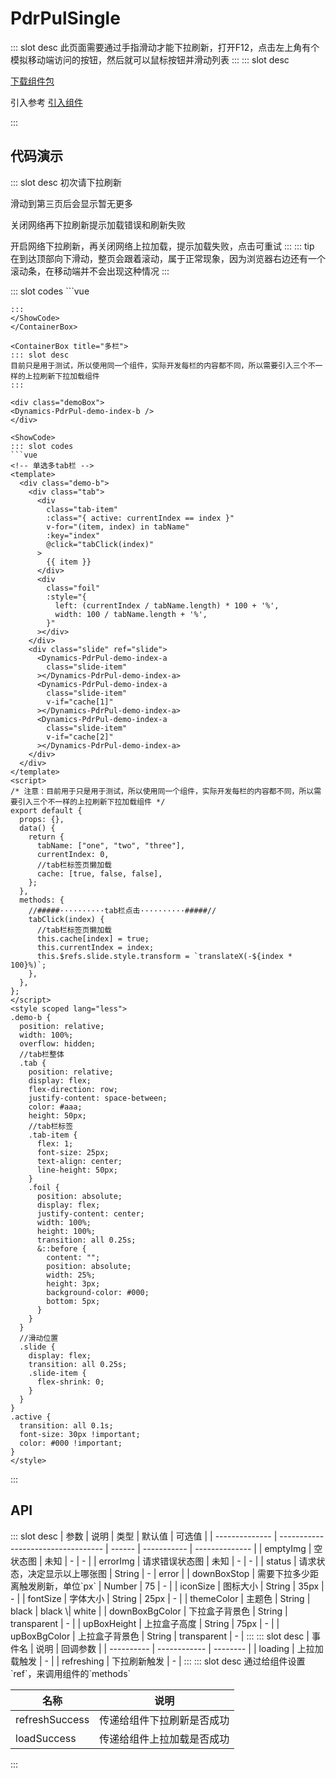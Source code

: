 # PdrPulSingle

<ContainerBox title="介绍">
::: slot desc
此页面需要通过手指滑动才能下拉刷新，打开F12，点击左上角有个模拟移动端访问的按钮，然后就可以鼠标按钮并滑动列表
:::
</ContainerBox>

<ContainerBox title="下载并引入">
::: slot desc

[下载组件包](https://gitee.com/lengyibai/component-package/raw/master/LibPdrPul.zip)

引入参考 [引入组件](/Components/Base/start.html#引入组件)

:::
</ContainerBox>

## 代码演示

<ContainerBox title="基础用法">
::: slot desc
初次请下拉刷新

滑动到第三页后会显示暂无更多

关闭网络再下拉刷新提示加载错误和刷新失败

开启网络下拉刷新，再关闭网络上拉加载，提示加载失败，点击可重试
:::
::: tip
在到达顶部向下滑动，整页会跟着滚动，属于正常现象，因为浏览器右边还有一个滚动条，在移动端并不会出现这种情况
:::

<div class="demoBox">
<Dynamics-PdrPul-demo-index-a />
</div>

<ShowCode>
::: slot codes
```vue
<template>
  <div class="demo">
    <LibPdrPul
      @refreshing="refreshData"
      @loading="addData"
      :status="status"
      ref="scroll"
      fontSize="18px"
      iconSize="24px"
    >
      <div class="list" v-for="(item, index) in data" :key="index" ref="card">
        {{ item.slice(0, 10) }}...
      </div>
    </LibPdrPul>
  </div>
</template>
<script>
import axios from "axios";
export default {
  name: "demo",
  data() {
    return {
      data: [],
      page: 9999,
      status: "",
    };
  },
  methods: {
    //####········请求封装········####//
    getDataReq(page, type) {
      const _this = this;
      /* 判断是刷新还是加载触发的数据请求 */
      if (type === "refresh") _this.status = ""; //如果是刷新，则重置状态
      /* 请求封装 */
      return new Promise((reslove, reject) => {
        axios
          .get("http://152.136.185.210:7878/api/hy66/home/data", {
            params: {
              page,
              type: "new",
            },
          })
          .then((res) => {
            if (res.data) {
              this.data.push(
                ...res.data.data.list.map((item) => {
                  return item.title;
                })
              );
              //向外传递加载成功
              reslove(true);
            } else {
              //向外传递暂无更多
              reslove(null);
            }
            /* 请求第一页如果为空，则提示空列表 */
            if (this.data.length === 0) {
              this.status = "empty";
            }
          })
          .catch(() => {
            //向外传递请求失败，多为网络或请求验证问题
            reject(false);
          });
      });
    },
    //####········下拉刷新········####//
    refreshData() {
      this.page = 1;
      this.data = [];
      this.getDataReq(1, "refresh")
        .then((res) => {
          this.$refs.scroll.refreshSuccess(res); //刷新成功回调
        })
        .catch((err) => {
          this.status = "error"; //提示请求错误
          this.$refs.scroll.refreshSuccess(err); //刷新失败回调
        });
    },
    //####········上拉加载········####//
    addData() {
      setTimeout(() => {
        let page = this.page;
        this.getDataReq(page, "loading")
          .then((status) => {
            this.$refs.scroll.loadSuccess(status); //上拉加载成功回调
            if (page > 2) {
              this.page = 9999;
            } else {
              this.page++;
            }
          })
          .catch((err) => {
            this.$refs.scroll.loadSuccess(err); //上拉加载失败回调
          });
      }, 250);
    },
  },
};
</script>
<style scoped>
.demo {
  position: relative;
  width: 100%;
  height: 50vh;
  overflow: hidden;
}

.list {
  display: flex;
  justify-content: center;
  align-items: center;
  padding: 1em;
  font-size: 18px;
}
</style>
```
:::
</ShowCode>
</ContainerBox>

<ContainerBox title="多栏">
::: slot desc
目前只是用于测试，所以使用同一个组件，实际开发每栏的内容都不同，所以需要引入三个不一样的上拉刷新下拉加载组件
:::

<div class="demoBox">
<Dynamics-PdrPul-demo-index-b />
</div>

<ShowCode>
::: slot codes
```vue
<!-- 单选多tab栏 -->
<template>
  <div class="demo-b">
    <div class="tab">
      <div
        class="tab-item"
        :class="{ active: currentIndex == index }"
        v-for="(item, index) in tabName"
        :key="index"
        @click="tabClick(index)"
      >
        {{ item }}
      </div>
      <div
        class="foil"
        :style="{
          left: (currentIndex / tabName.length) * 100 + '%',
          width: 100 / tabName.length + '%',
        }"
      ></div>
    </div>
    <div class="slide" ref="slide">
      <Dynamics-PdrPul-demo-index-a
        class="slide-item"
      ></Dynamics-PdrPul-demo-index-a>
      <Dynamics-PdrPul-demo-index-a
        class="slide-item"
        v-if="cache[1]"
      ></Dynamics-PdrPul-demo-index-a>
      <Dynamics-PdrPul-demo-index-a
        class="slide-item"
        v-if="cache[2]"
      ></Dynamics-PdrPul-demo-index-a>
    </div>
  </div>
</template>
<script>
/* 注意：目前用于只是用于测试，所以使用同一个组件，实际开发每栏的内容都不同，所以需要引入三个不一样的上拉刷新下拉加载组件 */
export default {
  props: {},
  data() {
    return {
      tabName: ["one", "two", "three"],
      currentIndex: 0,
      //tab栏标签页懒加载
      cache: [true, false, false],
    };
  },
  methods: {
    //#####··········tab栏点击··········#####//
    tabClick(index) {
      //tab栏标签页懒加载
      this.cache[index] = true;
      this.currentIndex = index;
      this.$refs.slide.style.transform = `translateX(-${index * 100}%)`;
    },
  },
};
</script>
<style scoped lang="less">
.demo-b {
  position: relative;
  width: 100%;
  overflow: hidden;
  //tab栏整体
  .tab {
    position: relative;
    display: flex;
    flex-direction: row;
    justify-content: space-between;
    color: #aaa;
    height: 50px;
    //tab栏标签
    .tab-item {
      flex: 1;
      font-size: 25px;
      text-align: center;
      line-height: 50px;
    }
    .foil {
      position: absolute;
      display: flex;
      justify-content: center;
      width: 100%;
      height: 100%;
      transition: all 0.25s;
      &::before {
        content: "";
        position: absolute;
        width: 25%;
        height: 3px;
        background-color: #000;
        bottom: 5px;
      }
    }
  }
  //滑动位置
  .slide {
    display: flex;
    transition: all 0.25s;
    .slide-item {
      flex-shrink: 0;
    }
  }
}
.active {
  transition: all 0.1s;
  font-size: 30px !important;
  color: #000 !important;
}
</style>
```
:::
</ShowCode>
</ContainerBox>

## API

<ContainerBox title="Props">
::: slot desc
| 参数           | 说明                               | 类型   | 默认值      | 可选值         |
| -------------- | ---------------------------------- | ------ | ----------- | -------------- |
| emptyImg       | 空状态图                           | 未知   | -           | -              |
| errorImg       | 请求错误状态图                     | 未知   | -           | -              |
| status         | 请求状态，决定显示以上哪张图       | String | -           | error          |
| downBoxStop    | 需要下拉多少距离触发刷新，单位`px` | Number | 75          | -              |
| iconSize       | 图标大小                           | String | 35px        | -              |
| fontSize       | 字体大小                           | String | 25px        | -              |
| themeColor     | 主题色                             | String | black       | black \| white |
| downBoxBgColor | 下拉盒子背景色                     | String | transparent | -              |
| upBoxHeight    | 上拉盒子高度                       | String | 75px        | -              |
| upBoxBgColor   | 上拉盒子背景色                     | String | transparent | -              |
:::
</ContainerBox>

<ContainerBox title="Events">
::: slot desc
| 事件名     | 说明         | 回调参数 |
| ---------- | ------------ | -------- |
| loading    | 上拉加载触发 | -        |
| refreshing | 下拉刷新触发 | -        |
:::
</ContainerBox>

<ContainerBox title="Ref">
::: slot desc
通过给组件设置`ref`，来调用组件的`methods`

| 名称           | 说明                       |
| -------------- | -------------------------- |
| refreshSuccess | 传递给组件下拉刷新是否成功 |
| loadSuccess    | 传递给组件上拉加载是否成功 |

:::
</ContainerBox>
